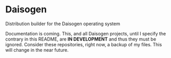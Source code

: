 # Daisogen
Distribution builder for the Daisogen operating system

Documentation is coming. This, and all Daisogen projects, until I specify the contrary in this README, are **IN DEVELOPMENT** and thus they must be ignored. Consider these repositories, right now, a backup of my files. This will change in the near future.
